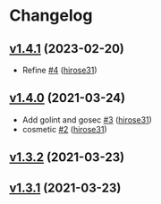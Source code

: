# Changelog

## [v1.4.1](https://github.com/hirose31/sandbox-go/compare/v1.4.0...v1.4.1) (2023-02-20)

* Refine [#4](https://github.com/hirose31/sandbox-go/pull/4) ([hirose31](https://github.com/hirose31))

## [v1.4.0](https://github.com/hirose31/sandbox-go/compare/v1.3.2...v1.4.0) (2021-03-24)

* Add golint and gosec [#3](https://github.com/hirose31/sandbox-go/pull/3) ([hirose31](https://github.com/hirose31))
* cosmetic [#2](https://github.com/hirose31/sandbox-go/pull/2) ([hirose31](https://github.com/hirose31))

## [v1.3.2](https://github.com/hirose31/sandbox-go/compare/v1.3.1...v1.3.2) (2021-03-23)


## [v1.3.1](https://github.com/hirose31/sandbox-go/compare/v1.3.1...v1.3.1) (2021-03-23)

